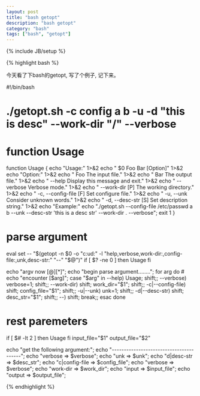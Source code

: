 ```yaml
---
layout: post
title: "bash getopt"
description: "bash getopt"
category: "bash"
tags: ["bash", "getopt"]
---
```

{% include JB/setup %}

{% highlight bash %}

今天看了下bash的getopt, 写了个例子, 记下来。

#!/bin/bash

#
# ./getopt.sh  -c config a b -u   -d "this is desc" --work-dir "/"  --verbose
#

#   function Usage
function Usage {
    echo "Usage:" 1>&2
    echo "    $0 Foo Bar [Option]" 1>&2
    echo "Option:" 1>&2
    echo "    Foo                       The input file." 1>&2
    echo "    Bar                       The output file." 1>&2
    echo "        --help                Display this message and exit." 1>&2
    echo "        --verbose             Verbose mode." 1>&2
    echo "        --work-dir [P]        The working directory." 1>&2
    echo "    -c, --config-file [F]     Set configure file." 1>&2
    echo "    -u, --unk                 Consider unknown words." 1>&2
    echo "    -d, --desc-str [S]        Set description string." 1>&2
    echo "Example:"
    echo "./getopt.sh --config-file /etc/passwd a b --unk --desc-str 'this is a desc str' --work-dir . --verbose";
    exit 1
}
 
#   parse argument
eval set -- "$(getopt -n $0 -o "c:ud:" -l "help,verbose,work-dir:,config-file:,unk,desc-str:" "--" "$@")"
if  [ $? -ne 0 ]
then
    Usage
fi

echo "argv now [$@] [$*]";
echo "begin parse argument........";
for arg
do
    # echo "encounter [$arg]";
    case "$arg" in
       --help)            Usage; shift;;
       --verbose)         verbose=1; shift;;
       --work-dir)        shift; work_dir="$1"; shift;;
       -c|--config-file)  shift; config_file="$1"; shift;;
       -u|--unk)          unk=1;   shift;;
       -d|--desc-str)     shift; desc_str="$1"; shift;;
       --)                shift; break;;
    esac
done
 
#   rest paremeters
if [ $# -lt 2 ]
then
    Usage
fi
input_file="$1"
output_file="$2"

echo "get the following argument:";
echo "----------------------------------------";
echo "verbose         => $verbose";
echo "unk             => $unk";
echo "d|desc-str      => $desc_str";
echo "c|config-file   => $config_file";
echo "verbose         => $verbose";
echo "work-dir        => $work_dir";
echo "input           => $input_file";
echo "output          => $output_file";


{% endhighlight %}

